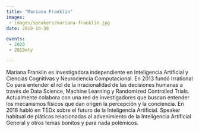 ```yaml
---
title: "Mariana Franklin"
images:
 - images/speakers/mariana-franklin.jpg
date: 2019-10-30

events:
 - 2020
 - 2019mty

---
```


Mariana Franklin es investigadora independiente en Inteligencia Artificial y Ciencias Cognitivas y Neurociencia Computacional. En 2013 fundó Irrational Co para entender el rol de la irracionalidad de las decisiones humanas a través de Data Science, Machine Learning y Randomized Controlled Trials. Actualmente colabora con una red de investigadores que buscan entender los mecanismos físicos que dan origen la percepción y la conciencia. En 2018 habló en TEDx sobre el futuro de la Inteligencia Artificial. Speaker habitual de pláticas relacionadas al advenimiento de la Inteligencia Artificial General y otros temas bonitos y para nada polémicos.